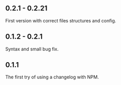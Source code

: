 ## 0.2.1 - 0.2.21
First version with correct files structures and config.
## 0.1.2 - 0.2.1
Syntax and small bug fix.
## 0.1.1
The first try of using a changelog with NPM.

